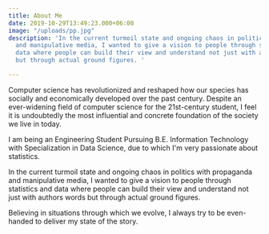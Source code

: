 ```yaml
---
title: About Me
date: 2019-10-29T13:49:23.000+06:00
image: "/uploads/pp.jpg"
description: 'In the current turmoil state and ongoing chaos in politics with propaganda
  and manipulative media, I wanted to give a vision to people through statistics and
  data where people can build their view and understand not just with authors words
  but through actual ground figures. '

---
```

Computer science has revolutionized and reshaped how our species has socially and economically developed over the past century. Despite an ever-widening field of computer science for the 21st-century student, I feel it is undoubtedly the most influential and concrete foundation of the society we live in today. 

I am being an Engineering Student Pursuing B.E. Information Technology with Specialization in Data Science, due to which I'm very passionate about statistics. 

In the current turmoil state and ongoing chaos in politics with propaganda and manipulative media, I wanted to give a vision to people through statistics and data where people can build their view and understand not just with authors words but through actual ground figures. 

Believing in situations through which we evolve, I always try to be even-handed to deliver my state of the story.